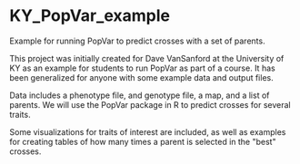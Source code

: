 # KY_PopVar_example
Example for running PopVar to predict crosses with a set of parents.

This project was initially created for Dave VanSanford at the University of KY as an example for students to run PopVar as part of a course. It has been generalized for anyone with some example data and output files.

Data includes a phenotype file, and genotype file, a map, and a list of parents. We will use the PopVar package in R to predict crosses for several traits.

Some visualizations for traits of interest are included, as well as examples for creating tables of how many times a parent is selected in the "best" crosses.
